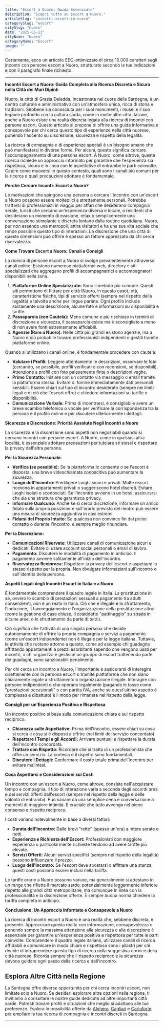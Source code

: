 ```yaml
---
title: "Escort a Nuoro: Guida Essenziale"
description: "Scopri tutto su escort a Nuoro."
articleSlug: "incontri-escort-in-nuoro" 
categorySlug: "escort"
citySlug: "nuoro"
date: "2025-05-13"
cityName: "Nuoro"
categoryName: "Escort"
image: ""
---
```


Certamente, ecco un articolo SEO-ottimizzato di circa 10.000 caratteri sugli incontri con persone escort a Nuoro, strutturato secondo le tue indicazioni e con il paragrafo finale richiesto.

---

**Incontri Escort a Nuoro: Guida Completa alla Ricerca Discreta e Sicura nella Città dei Muri Dipinti**

Nuoro, la città di Grazia Deledda, incastonata nel cuore della Sardegna, è un centro culturale e amministrativo con un'atmosfera unica, ricca di storia e tradizioni. Sebbene sia conosciuta per i suoi monumenti, i musei e il suo legame profondo con la cultura sarda, come in molte altre città italiane, anche a Nuoro esiste una realtà discreta legata alla ricerca di incontri con persone escort. Questo articolo si propone di offrire una guida informativa e consapevole per chi cerca questo tipo di esperienze nella città nuorese, ponendo l'accento su discrezione, sicurezza e rispetto della legalità.

La ricerca di compagnia o di esperienze speciali è un bisogno umano che può manifestarsi in diverse forme. Per alcuni, questo significa cercare l'accompagnamento di una persona escort. A Nuoro, come altrove, questa ricerca richiede un approccio informato per garantire che l'esperienza sia rispettosa, sicura e in linea con le aspettative di entrambe le parti coinvolte. Capire come muoversi in questo contesto, quali sono i canali più comuni per la ricerca e quali precauzioni adottare è fondamentale.

**Perché Cercare Incontri Escort a Nuoro?**

Le motivazioni che spingono una persona a cercare l'incontro con un'escort a Nuoro possono essere molteplici e strettamente personali. Potrebbe trattarsi di professionisti in viaggio per affari che desiderano compagnia serale, turisti che cercano un'esperienza diversa e locale, o residenti che desiderano un momento di evasione, relax o semplicemente una conversazione stimolante e discreta lontano dalla routine quotidiana. Nuoro, pur non essendo una metropoli, attira visitatori e ha una sua vita sociale che rende possibile questo tipo di interazioni. La discrezione che una città di queste dimensioni può offrire è spesso un fattore apprezzato da chi cerca riservatezza.

**Come Trovare Escort a Nuoro: Canali e Consigli**

La ricerca di persone escort a Nuoro si svolge prevalentemente attraverso canali online. Esistono numerose piattaforme web, directory e siti specializzati che aggregano profili di accompagnatrici e accompagnatori disponibili nella zona.

1.  **Piattaforme Online Specializzate:** Sono il metodo più comune. Questi siti permettono di filtrare per città (Nuoro, in questo caso), età, caratteristiche fisiche, tipi di servizio offerti (sempre nel rispetto della legalità) e talvolta anche per lingue parlate. Ogni profilo include solitamente una descrizione, alcune foto e informazioni su disponibilità e tariffe.
2.  **Passaparola (con Cautela):** Meno comune e più rischioso in termini di discrezione e sicurezza, il passaparola esiste ma è sconsigliato a meno di non avere fonti estremamente affidabili.
3.  **Agenzie (Rare a Nuoro):** Nelle città più grandi esistono agenzie, ma a Nuoro è più probabile trovare professionisti indipendenti o gestiti tramite piattaforme online.

Quando si utilizzano i canali online, è fondamentale procedere con cautela:

*   **Valutare i Profili:** Leggere attentamente le descrizioni, osservare le foto (cercando, se possibile, profili verificati o con recensioni, se disponibili). Attenzione a profili con foto palesemente finte o descrizioni vaghe.
*   **Primo Contatto:** Iniziare con un contatto via messaggio o email tramite la piattaforma stessa. Evitare di fornire immediatamente dati personali sensibili. Essere chiari sul tipo di incontro desiderato (sempre nei limiti legali e di ciò che l'escort offre) e chiedere informazioni su tariffe e disponibilità.
*   **Comunicazione Verbale:** Prima di incontrarsi, è consigliabile avere un breve scambio telefonico o vocale per verificare la corrispondenza tra la persona e il profilo online e per discutere ulteriormente i dettagli.

**Sicurezza e Discrezione: Priorità Assolute Negli Incontri a Nuoro**

La sicurezza e la discrezione sono aspetti non negoziabili quando si cercano incontri con persone escort. A Nuoro, come in qualsiasi altra località, è essenziale adottare precauzioni per tutelare sé stessi e rispettare la privacy dell'altra persona.

**Per la Sicurezza Personale:**

*   **Verifica (se possibile):** Se la piattaforma lo consente o se l'escort è disposta, una breve videochiamata conoscitiva può aumentare la sicurezza.
*   **Luogo dell'Incontro:** Prediligere luoghi sicuri e privati. Molte escort ricevono in appartamenti privati o suggeriscono hotel discreti. Evitare luoghi isolati o sconosciuti. Se l'incontro avviene in un hotel, assicurarsi che sia una struttura che garantisca privacy.
*   **Informare Qualcuno:** Anche se si cerca discrezione, informare un amico fidato sulla propria posizione e sull'orario previsto del rientro può essere una misura di sicurezza aggiuntiva in casi estremi.
*   **Fidarsi del Proprio Intuito:** Se qualcosa non convince fin dal primo contatto o durante l'incontro, è sempre meglio rinunciare.

**Per la Discrezione:**

*   **Comunicazioni Riservate:** Utilizzare canali di comunicazione sicuri e dedicati. Evitare di usare account social personali o email di lavoro.
*   **Pagamento:** Discutere le modalità di pagamento in anticipo. Il pagamento avviene solitamente all'inizio dell'incontro.
*   **Riservatezza Reciproca:** Rispettare la privacy dell'escort e aspettarsi lo stesso rispetto per la propria. Non divulgare informazioni sull'incontro o sull'identità della persona.

**Aspetti Legali degli Incontri Escort in Italia e a Nuoro**

È fondamentale comprendere il quadro legale in Italia. La prostituzione in sé, ovvero lo scambio di prestazioni sessuali a pagamento tra adulti consenzienti, *non* è un reato in Italia. Ciò che è illegale è lo sfruttamento, l'induzione, il favoreggiamento e l'organizzazione della prostituzione altrui (come la gestione di case chiuse, il cosiddetto "pattinaggio" su strada in alcune aree, o lo sfruttamento da parte di terzi).

Ciò significa che l'attività di una singola persona che decide autonomamente di offrire la propria compagnia o servizi a pagamento (come un'escort indipendente) non è illegale per la legge italiana. Tuttavia, le attività che ruotano attorno a questo, come ad esempio chi guadagna affittando appartamenti a prezzi esorbitanti sapendo che vengono usati per incontri, o chi organizza e gestisce un gruppo di escort trattenendo parte dei guadagni, sono sanzionabili penalmente.

Per chi cerca un incontro a Nuoro, l'importante è assicurarsi di interagire direttamente con la persona escort o tramite piattaforme che non siano chiaramente legate a sfruttamento o organizzazione illegale. Interagire con persone indipendenti o che operano legalmente (pagando le tasse come "prestazioni occasionali" o con partita IVA, anche se quest'ultimo aspetto è complesso e dibattuto) è il modo per rimanere nel rispetto della legge.

**Consigli per un'Esperienza Positiva e Rispettosa**

Un incontro positivo si basa sulla comunicazione chiara e sul rispetto reciproco.

*   **Chiarezza sulle Aspettative:** Prima dell'incontro, essere chiari su cosa si cerca e cosa si è disposti a offrire (nei limiti del servizio concordato).
*   **Rispettare i Tempi e gli Accordi:** Arrivare puntuali e rispettare la durata dell'incontro concordata.
*   **Trattare con Rispetto:** Ricordare che si tratta di un professionista che offre un servizio. La cortesia e il rispetto sono fondamentali.
*   **Discutere i Dettagli:** Confermare il costo totale prima dell'incontro per evitare malintesi.

**Cosa Aspettarsi e Considerazioni sui Costi**

Un incontro con un'escort a Nuoro, come altrove, consiste nell'acquistare tempo e compagnia. Il tipo di interazione varia a seconda degli accordi presi e dei servizi offerti dall'escort (sempre nel rispetto della legge e delle volontà di entrambi). Può variare da una semplice cena e conversazione a momenti di maggiore intimità. È cruciale che tutto avvenga nel pieno consenso e rispetto reciproco.

I costi variano notevolmente in base a diversi fattori:

*   **Durata dell'Incontro:** Dalle brevi "rette" (spesso un'ora) a intere serate o notti.
*   **Esperienza e Richiesta dell'Escort:** Professionisti con maggiore esperienza o particolarmente richieste tendono ad avere tariffe più elevate.
*   **Servizi Offerti:** Alcuni servizi specifici (sempre nel rispetto della legalità) possono influenzare il prezzo.
*   **Luogo dell'Incontro:** Se l'escort deve spostarsi o affittare una stanza, questi costi possono essere inclusi nella tariffa.

Le tariffe orarie a Nuoro possono variare, ma generalmente si attestano in un range che riflette il mercato sardo, potenzialmente leggermente inferiore rispetto alle grandi città metropolitane, ma comunque in linea con la professionalità e la discrezione offerte. È sempre buona norma chiedere la tariffa completa in anticipo.

**Conclusione: Un Approccio Informato e Consapevole a Nuoro**

La ricerca di incontri escort a Nuoro è una realtà che, sebbene discreta, è presente. Approcciare questa realtà con informazione, consapevolezza e ponendo sempre la massima attenzione alla sicurezza e alla discrezione è essenziale per garantire un'esperienza positiva e rispettosa per tutte le parti coinvolte. Comprendere il quadro legale italiano, utilizzare canali di ricerca affidabili e comunicare in modo chiaro e rispettoso sono i pilastri per chi decide di intraprendere questo tipo di ricerca nella suggestiva cornice della città nuorese. Ricorda sempre che il rispetto reciproco e la sicurezza devono guidare ogni passo della ricerca e dell'incontro.

## Esplora Altre Città nella Regione

La Sardegna offre diverse opportunità per chi cerca incontri escort, non limitate solo a Nuoro. Se desideri esplorare altre opzioni nella regione, ti invitiamo a consultare le nostre guide dedicate ad altre importanti città sarde. Potresti trovare profili e situazioni che meglio si adattano alle tue preferenze. Esplora le possibilità offerte da [Alghero](/alghero/escort/incontri-escort-in-alghero), [Cagliari](/cagliari/escort/incontri-escort-in-cagliari) e [Carloforte](/carloforte/escort/incontri-escort-in-carloforte) per ampliare la tua ricerca di compagnia e incontri discreti in Sardegna.

---
